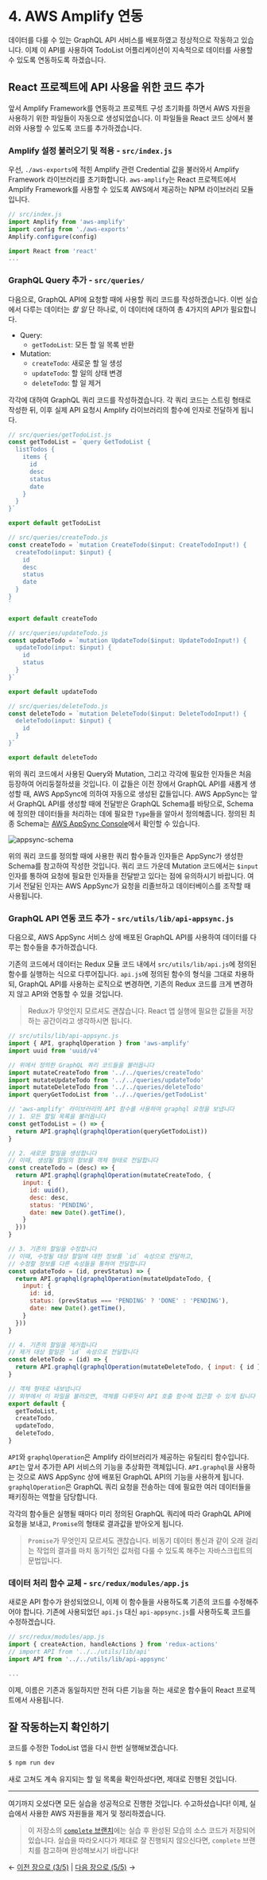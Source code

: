 # 4. AWS Amplify 연동
데이터를 다룰 수 있는 GraphQL API 서비스를 배포하였고 정상적으로 작동하고 있습니다. 이제 이 API를 사용하여 TodoList 어플리케이션이 지속적으로 데이터를 사용할 수 있도록 연동하도록 하겠습니다.

## React 프로젝트에 API 사용을 위한 코드 추가
앞서 Amplify Framework를 연동하고 프로젝트 구성 초기화를 하면서 AWS 자원을 사용하기 위한 파일들이 자동으로 생성되었습니다. 이 파일들을 React 코드 상에서 불러와 사용할 수 있도록 코드를 추가하겠습니다.

### Amplify 설정 불러오기 및 적용 - `src/index.js`
우선, `./aws-exports`에 적힌 Amplify 관련 Credential 값을 불러와서 Amplify Framework 라이브러리를 초기화합니다. `aws-amplify`는 React 프로젝트에서 Amplify Framework를 사용할 수 있도록 AWS에서 제공하는 NPM 라이브러리 모듈입니다.

```js
// src/index.js
import Amplify from 'aws-amplify'
import config from './aws-exports'
Amplify.configure(config)

import React from 'react'
...
```

### GraphQL Query 추가 - `src/queries/`
다음으로, GraphQL API에 요청할 때에 사용할 쿼리 코드를 작성하겠습니다. 이번 실습에서 다루는 데이터는 *할 일* 단 하나로, 이 데이터에 대하여 총 4가지의 API가 필요합니다.

- Query:
  - `getTodoList`: 모든 할 일 목록 반환
- Mutation:
  - `createTodo`: 새로운 할 일 생성
  - `updateTodo`: 할 일의 상태 변경
  - `deleteTodo`: 할 일 제거

각각에 대하여 GraphQL 쿼리 코드를 작성하겠습니다. 각 쿼리 코드는 스트링 형태로 작성한 뒤, 이후 실제 API 요청시 Amplify 라이브러리의 함수에 인자로 전달하게 됩니다.

```js
// src/queries/getTodoList.js
const getTodoList = `query GetTodoList {
  listTodos {
    items {
      id
      desc
      status
      date
    }
  }
}`

export default getTodoList
```

```js
// src/queries/createTodo.js
const createTodo = `mutation CreateTodo($input: CreateTodoInput!) {
  createTodo(input: $input) {
    id
    desc
    status
    date
  }
}
`

export default createTodo
```

```js
// src/queries/updateTodo.js
const updateTodo = `mutation UpdateTodo($input: UpdateTodoInput!) {
  updateTodo(input: $input) {
    id
    status
  }
}`

export default updateTodo
```

```js
// src/queries/deleteTodo.js
const deleteTodo = `mutation DeleteTodo($input: DeleteTodoInput!) {
  deleteTodo(input: $input) {
    id
  }
}`

export default deleteTodo
```

위의 쿼리 코드에서 사용된 Query와 Mutation, 그리고 각각에 필요한 인자들은 처음 등장하여 어리둥절하셨을 것입니다. 이 값들은 이전 장에서 GraphQL API를 새롭게 생성할 때, AWS AppSync에 의하여 자동으로 생성된 값들입니다. AWS AppSync는 앞서 GraphQL API를 생성할 때에 전달받은 GraphQL Schema를 바탕으로, Schema에 정의한 데이터들을 처리하는 데에 필요한 `Type`들을 알아서 정의해줍니다. 정의된 최종 Schema는 [AWS AppSync Console](https://ap-northeast-2.console.aws.amazon.com/appsync)에서 확인할 수 있습니다.

![appsync-schema](pics/4/appsync-schema.png)

위의 쿼리 코드를 정의할 때에 사용한 쿼리 함수들과 인자들은 AppSync가 생성한 Schema를 참고하여 작성한 것입니다. 쿼리 코드 가운데 Mutation 코드에서는 `$input` 인자를 통하여 요청에 필요한 인자들을 전달받고 있다는 점에 유의하시기 바랍니다. 여기서 전달된 인자는 AWS AppSync가 요청을 리졸브하고 데이터베이스를 조작할 때 사용됩니다.

### GraphQL API 연동 코드 추가 - `src/utils/lib/api-appsync.js`
다음으로, AWS AppSync 서비스 상에 배포된 GraphQL API를 사용하여 데이터를 다루는 함수들을 추가하겠습니다. 

기존의 코드에서 데이터는 Redux 모듈 코드 내에서 `src/utils/lib/api.js`에 정의된 함수를 실행하는 식으로 다루어집니다. `api.js`에 정의된 함수의 형식을 그대로 차용하되, GraphQL API를 사용하는 로직으로 변경하면, 기존의 Redux 코드를 크게 변경하지 않고 API와 연동할 수 있을 것입니다.

> Redux가 무엇인지 모르셔도 괜찮습니다. React 앱 실행에 필요한 값들을 저장하는 공간이라고 생각하시면 됩니다.

```js
// src/utils/lib/api-appsync.js
import { API, graphqlOperation } from 'aws-amplify'
import uuid from 'uuid/v4'

// 위에서 정의한 GraphQL 쿼리 코드들을 불러옵니다
import mutateCreateTodo from '../../queries/createTodo'
import mutateUpdateTodo from '../../queries/updateTodo'
import mutateDeleteTodo from '../../queries/deleteTodo'
import queryGetTodoList from '../../queries/getTodoList'

// 'aws-amplify' 라이브러리의 API 함수를 사용하여 graphql 요청을 보냅니다
// 1. 모든 할일 목록을 불러옵니다
const getTodoList = () => {
  return API.graphql(graphqlOperation(queryGetTodoList))
}

// 2. 새로운 할일을 생성합니다
// 이때, 생성될 할일의 정보를 객체 형태로 전달합니다
const createTodo = (desc) => {
  return API.graphql(graphqlOperation(mutateCreateTodo, {
    input: {
      id: uuid(),
      desc: desc,
      status: 'PENDING',
      date: new Date().getTime(),
    }
  }))
}

// 3. 기존의 할일을 수정합니다
// 이때, 수정될 대상 할일에 대한 정보를 `id` 속성으로 전달하고,
// 수정할 정보를 다른 속성들을 통하여 전달합니다
const updateTodo = (id, prevStatus) => {
  return API.graphql(graphqlOperation(mutateUpdateTodo, {
    input: {
      id: id,
      status: (prevStatus === 'PENDING' ? 'DONE' : 'PENDING'),
      date: new Date().getTime(),
    }
  }))
}

// 4. 기존의 할일을 제거합니다
// 제거 대상 할일은 `id` 속성으로 전달합니다
const deleteTodo = (id) => {
  return API.graphql(graphqlOperation(mutateDeleteTodo, { input: { id } }))
}

// 객체 형태로 내보냅니다
// 외부에서 이 파일을 불러오면, 객체를 다루듯이 API 호출 함수에 접근할 수 있게 됩니다
export default {
  getTodoList,
  createTodo,
  updateTodo,
  deleteTodo,
}
```

`API`와 `graphqlOperation`은 Amplify 라이브러리가 제공하는 유틸리티 함수입니다. `API`는 앞서 추가한 API 서비스의 기능을 추상화한 객체입니다. `API.graphql`을 사용하는 것으로 AWS AppSync 상에 배포된 GraphQL API의 기능을 사용하게 됩니다. `graphqlOperation`은 GraphQL 쿼리 요청을 전송하는 데에 필요한 여러 데이터들을 패키징하는 역할을 담당합니다.

각각의 함수들은 실행될 때마다 미리 정의된 GraphQL 쿼리에 따라 GraphQL API에 요청을 보내고, `Promise`의 형태로 결과값을 받아오게 됩니다.

> `Promise`가 무엇인지 모르셔도 괜찮습니다. 비동기 데이터 통신과 같이 오래 걸리는 작업의 결과를 마치 동기적인 값처럼 다룰 수 있도록 해주는 자바스크립트의 문법입니다.

### 데이터 처리 함수 교체 - `src/redux/modules/app.js`
새로운 API 함수가 완성되었으니, 이제 이 함수들을 사용하도록 기존의 코드를 수정해주어야 합니다. 기존에 사용되었던 `api.js` 대신 `api-appsync.js`를 사용하도록 코드를 수정하겠습니다.

```js
// src/redux/modules/app.js
import { createAction, handleActions } from 'redux-actions'
// import API from '../../utils/lib/api' 
import API from '../../utils/lib/api-appsync'

...
```

이제, 이름은 기존과 동일하지만 전혀 다른 기능을 하는 새로운 함수들이 React 프로젝트에서 사용됩니다.

## 잘 작동하는지 확인하기

코드를 수정한 TodoList 앱을 다시 한번 실행해보겠습니다.

```bash
$ npm run dev
```

새로 고쳐도 계속 유지되는 할 일 목록을 확인하셨다면, 제대로 진행된 것입니다.

---

여기까지 오셨다면 모든 실습을 성공적으로 진행한 것입니다. 수고하셨습니다! 이제, 실습에서 사용한 AWS 자원들을 제거 및 정리하겠습니다.

> 이 저장소의 [`complete` 브랜치](https://github.com/cadenzah/ausg-2020-handson-appsync/tree/complete)에는 실습 후 완성된 모습의 소스 코드가 저장되어있습니다. 실습을 따라오시다가 제대로 잘 진행되지 않으신다면, `complete` 브랜치를 참고하며 완성해보시기 바랍니다!

← [이전 장으로 (3/5)](https://github.com/cadenzah/ausg-2020-handson-appsync/blob/master/handson/03.react.md) | [다음 장으로 (5/5)](https://github.com/cadenzah/ausg-2020-handson-appsync/blob/master/handson/05.conclusion.md) →
